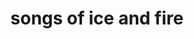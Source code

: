 ---
title: "songs of ice and fire"
id: tag.id
permalink: "/tags/songs%20of%20ice%20and%20fire"
videos: [856]
---